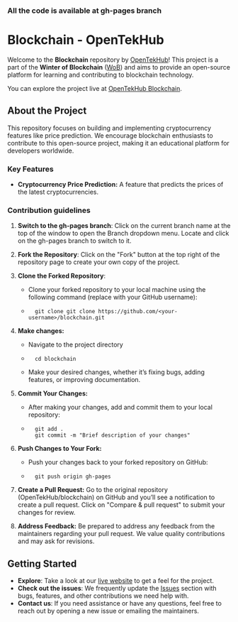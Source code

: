 ### All the code is available at gh-pages branch 

# Blockchain - OpenTekHub

Welcome to the **Blockchain** repository by [OpenTekHub](https://opentekhub.github.io/blockchain/)! This project is a part of the **Winter of Blockchain** ([WoB](https://gs-wob.vercel.app/wob)) and aims to provide an open-source platform for learning and contributing to blockchain technology.

You can explore the project live at [OpenTekHub Blockchain](https://opentekhub.github.io/blockchain/).

## About the Project

This repository focuses on building and implementing cryptocurrency features like price prediction. We encourage blockchain enthusiasts to contribute to this open-source project, making it an educational platform for developers worldwide.

### Key Features

- **Cryptocurrency Price Prediction:** A feature that predicts the prices of the latest cryptocurrencies.

### Contribution guidelines
1. **Switch to the gh-pages branch**: Click on the current branch name at the top of the window to open the Branch dropdown menu. Locate and click on the gh-pages branch to switch to it.

2. **Fork the Repository**:
    Click on the "Fork" button at the top right of the repository page to create your own copy of the project.

3. **Clone the Forked Repository**: 
    - Clone your forked repository to your local machine using the following command (replace <your-username> with your GitHub username):
    - ```terminal
        git clone git clone https://github.com/<your-username>/blockchain.git
      ```

4. **Make changes:** 
    - Navigate to the project directory
    - ```terminal
        cd blockchain
      ```
    - Make your desired changes, whether it’s fixing bugs, adding features, or improving documentation.  

5. **Commit Your Changes:**
    - After making your changes, add and commit them to your local repository:    
    - ```terminal 
        git add .
        git commit -m "Brief description of your changes"
      ```
     
6. **Push Changes to Your Fork:**
    - Push your changes back to your forked repository on GitHub:
    - ```terminal
        git push origin gh-pages
      ```

7. **Create a Pull Request:**
Go to the original repository (OpenTekHub/blockchain) on GitHub and you’ll see a notification to create a pull request. Click on "Compare & pull request" to submit your changes for review.

8. **Address Feedback:**
Be prepared to address any feedback from the maintainers regarding your pull request. We value quality contributions and may ask for revisions.






## Getting Started

- **Explore**: Take a look at our [live website](https://opentekhub.github.io/blockchain/) to get a feel for the project.
- **Check out the issues**: We frequently update the [Issues](https://github.com/OpenTekHub/blockchain/issues) section with bugs, features, and other contributions we need help with.
- **Contact us**: If you need assistance or have any questions, feel free to reach out by opening a new issue or emailing the maintainers.

